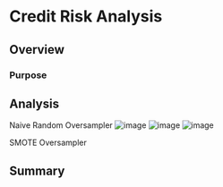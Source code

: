 # Credit Risk Analysis

## Overview
### Purpose

## Analysis

Naive Random Oversampler
![image](https://user-images.githubusercontent.com/108503112/212448956-76cc143b-d700-4dc9-bc47-54fed88cb1ec.png)
![image](https://user-images.githubusercontent.com/108503112/212449169-bfc96990-1d6c-4bc5-8841-eda53da9d882.png)
![image](https://user-images.githubusercontent.com/108503112/212449079-6306717e-19ba-4d79-bd5c-01a65934320f.png)

SMOTE Oversampler

## Summary
